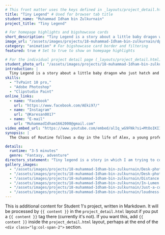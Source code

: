 ```yaml
---
# This front matter uses the keys defined in _layouts/project_detail.html
title: "Tiny Legend" # Used for browser tab title
student_name: "Muhammad Idham bin Zulkurnain"
project_title: "Tiny Legend"

# For homepage highlights and bigshowcase cards
short_description: "Tiny Legend is a story about a little baby dragon who just hatch and find itself in a cave. Lonely and without anything to guide, saw a mural on a wall depicting a story and it became it’s inspiration."
image_url: "/assets/images/projects/18-muhammad-Idham-bin-zulkurnain/dp.webp" # Card image
category: "animation" # For bigshowcase card border and filtering
featured: true # Set to true to show on homepage highlights

# For the individual project detail page (_layouts/project_detail.html)
student_photo_url: "/assets/images/projects/18-muhammad-Idham-bin-zulkurnain/dp.webp"
introduction: |
  Tiny Legend is a story about a little baby dragon who just hatch and find itself in a cave. Lonely and without anything to guide, saw a mural on a wall depicting a story and it became it’s inspiration.
skills:
  - "TvPaint 10 pro,"
  - "Adobe Photoshop"
  - "Clipstudio Paint"
online_links:
  - name: "Facebook"
    url: "https://www.facebook.com/AEki97/"
  - name: "Instagram"
    url: "@Karesan0017"
  - name: "E-mail"
    url: "MuhammadIdham1662000@gmail.com"
video_embed_url: "https://www.youtube.com/embed/alIq_wG9FNk?si=MtOoIKIImIkR8djl"
synopsis: |
  The Chaos of Routine follows a day in the life of Alex, a young professional burdened by the demands of caregiving and the pressures of a fast-paced career. Set in a cramped, cluttered apartment, the film captures the frantic rhythm of his morning as he scrambles to meet work obligations while caring for his aging father. Alex navigates the delicate balance between responsibility and personal sacrifice. As the chaos unfolds, quiet moments reveal the weight of grief, memory, and unspoken emotion lingering in the household. Through subtle visual cues and emotional tension, the film explores the strain of routine and the quiet resilience of those who endure it.

details:
  runtime: "3-5 minutes"
  genre: "Fantasy, adventure"
directors_statement: "Tiny legend is a story in which I am trying to convey emotion or expression with body language. This is to showcase how animator can present a story even without a dialogue and equipped with only action and body language. This short story is an expression of my own experience in being not expressive toward people but I try to show it with action, even if its minuscule and not apparernt."
gallery_images:
  - "/assets/images/projects/18-muhammad-Idham-bin-zulkurnain/Desk-photography-1-Landscape-.jpg"
  - "/assets/images/projects/18-muhammad-Idham-bin-zulkurnain/Desk-photography-2--Landscape-.jpg"
  - "/assets/images/projects/18-muhammad-Idham-bin-zulkurnain/Distance.webp"
  - "/assets/images/projects/18-muhammad-Idham-bin-zulkurnain/In-Lumen.jpg"
  - "/assets/images/projects/18-muhammad-Idham-bin-zulkurnain/Just-a-coke.jpg"
  - "/assets/images/projects/18-muhammad-Idham-bin-zulkurnain/loudness-in-silence.webp"
---
```

<!-- You can add more content here in Markdown if needed, it will appear after the gallery -->
This is additional content for Student 1's project, written in Markdown.
It will be processed by `{{ content }}` in the `project_detail.html` layout if you put a `{{ content }}` tag there (currently it's not).
If you want this, add `{{ content }}` inside the `project_detail.html` layout, perhaps at the end of the `<div class="lg:col-span-2">` section.